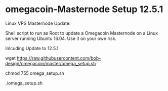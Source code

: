 # omegacoin-Masternode Setup 12.5.1

Linux VPS Masternode Update:

Shell script to run as Root to update a Omegacoin Masternode on a Linux server running Ubuntu 16.04. Use it on your own risk.

Inlcuding Update to 12.5.1


wget https://raw.githubusercontent.com/bob-design/omegacoin/master/omega_setup.sh

chmod 755 omega_setup.sh

./omega_setup.sh

